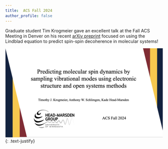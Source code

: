 ```yaml
---
title:  ACS Fall 2024
author_profile: false
---
```


Graduate student Tim Krogmeier gave an excellent talk at the Fall ACS Meeting in Denver on his recent
<a href="https://arxiv.org/abs/2408.08768">arXiv preprint</a> focused on using the Lindblad equation to predict spin-spin decoherence in molecular systems! 

 <img src="/assets/images/ACS-2024.png" alt="">  
{: .text-justify}
